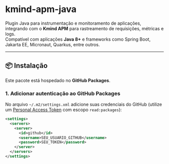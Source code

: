 # kmind-apm-java

Plugin Java para instrumentação e monitoramento de aplicações, integrando com o **Kmind APM** para rastreamento de requisições, métricas e logs.  
Compatível com aplicações **Java 8+** e frameworks como Spring Boot, Jakarta EE, Micronaut, Quarkus, entre outros.

---

## 📦 Instalação

Este pacote está hospedado no **GitHub Packages**.

### 1. Adicionar autenticação ao GitHub Packages

No arquivo `~/.m2/settings.xml` adicione suas credenciais do GitHub (utilize um [Personal Access Token](https://github.com/settings/tokens) com escopo `read:packages`):

```xml
<settings>
  <servers>
    <server>
      <id>github</id>
      <username>SEU_USUARIO_GITHUB</username>
      <password>SEU_TOKEN</password>
    </server>
  </servers>
</settings>
